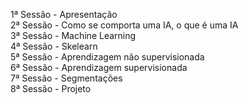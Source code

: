  1ª Sessão - Apresentação <br>
 2ª Sessão - Como se comporta uma IA, o que é uma IA  <br>
 3ª Sessão - Machine Learning  <br>
 4ª Sessão - Skelearn  <br>
 5ª Sessão - Aprendizagem não supervisionada  <br>
 6ª Sessão - Aprendizagem supervisionada  <br>
 7ª Sessão - Segmentações  <br>
 8ª Sessão - Projeto  <br>
 
